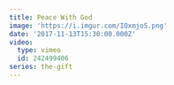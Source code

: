 ```yaml
---
title: Peace With God
image: 'https://i.imgur.com/IOxmjoS.png'
date: '2017-11-13T15:30:00.000Z'
video:
  type: vimeo
  id: 242499406
series: the-gift
---
```


